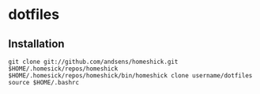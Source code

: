 dotfiles
========

Installation
------------

    git clone git://github.com/andsens/homeshick.git $HOME/.homesick/repos/homeshick
    $HOME/.homesick/repos/homeshick/bin/homeshick clone username/dotfiles
    source $HOME/.bashrc
